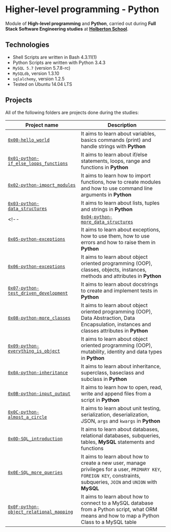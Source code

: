 # Higher-level programming - Python
Module of **High-level programming** and **Python**, carried out during **Full Stack Software Engineering studies** at **[Holberton School](https://www.holbertonschool.com/)**.

## Technologies
* Shell Scripts are written in Bash 4.3.11(1)
* Python Scripts are written with Python 3.4.3
* `MySQL 5.7` (version 5.7.8-rc)
* `MySQLdb`, version 1.3.10
* `sqlalchemy`, version 1.2.5
* Tested on Ubuntu 14.04 LTS

## Projects
All of the following folders are projects done during the studies:

| Project name | Description |
| ------------ | ----------- |
| [`0x00-hello_world`](https://github.com/zezo773/alx-higher_level_programming/tree/master/0x00-python-hello_world) | It aims to learn about variables, basics commands (print) and handle strings with **Python** |
| [`0x01-python-if_else_loops_functions`](https://github.com/zezo773/alx-higher_level_programming/tree/master/0x01-python-if_else_loops_functions) | It aims to learn about if/else statements, loops, range and functions in **Python** |
| [`0x02-python-import_modules`](https://github.com/zezo773/alx-higher_level_programming/tree/master/0x02-python-import_modules) | It aims to learn how to import functions, how to create modules and how to use command line arguments in **Python** |
| [`0x03-python-data_structures`](https://github.com/zezo773/alx-higher_level_programming/tree/master/0x03-python-data_structures) | It aims to learn about lists, tuples and strings in **Python** |
<!-- | [`0x04-python-more_data_structures`](https://github.com/luischaparroc/holbertonschool-higher_level_programming/tree/master/0x04-python-more_data_structures) | It aims to learn about sets, dictionaries and functions to handle data structures like lambda, map, reduce and filter in **Python** |
| [`0x05-python-exceptions`](https://github.com/luischaparroc/holbertonschool-higher_level_programming/tree/master/0x05-python-exceptions) | It aims to learn about exceptions, how to use them, how to use errors and how to raise them in **Python** |
| [`0x06-python-exceptions`](https://github.com/luischaparroc/holbertonschool-higher_level_programming/tree/master/0x06-python-classes) | It aims to learn about object oriented programming (OOP), classes, objects, instances, methods and attributes in **Python** |
| [`0x07-python-test_driven_development`](https://github.com/luischaparroc/holbertonschool-higher_level_programming/tree/master/0x07-python-test_driven_development) | It aims to learn about docstrings to create and implement tests in **Python** |
| [`0x08-python-more_classes`](https://github.com/luischaparroc/holbertonschool-higher_level_programming/tree/master/0x08-python-more_classes) | It aims to learn about object oriented programming (OOP), Data Abstraction, Data Encapsulation, instances and classes attributes in **Python** |
| [`0x09-python-everything_is_object`](https://github.com/luischaparroc/holbertonschool-higher_level_programming/tree/master/0x09-python-everything_is_object) | It aims to learn about object oriented programming (OOP), mutability, identity and data types in **Python** |
| [`0x0A-python-inheritance`](https://github.com/luischaparroc/holbertonschool-higher_level_programming/tree/master/0x0A-python-inheritance) | It aims to learn about inheritance, superclass, baseclass and subclass in **Python** |
| [`0x0B-python-input_output`](https://github.com/luischaparroc/holbertonschool-higher_level_programming/tree/master/0x0B-python-input_output) | It aims to learn how to open, read, write and append files from a script in **Python** |
| [`0x0C-python-almost_a_circle`](https://github.com/luischaparroc/holbertonschool-higher_level_programming/tree/master/0x0C-python-almost_a_circle) | It aims to learn about unit testing, serialization, deserialization, JSON, `args` and `kwargs` in **Python** |
| [`0x0D-SQL_introduction`](https://github.com/luischaparroc/holbertonschool-higher_level_programming/tree/master/0x0D-SQL_introduction) | It aims to learn about databases, relational databases, subqueries, tables, **MySQL** statements and functions |
| [`0x0E-SQL_more_queries`](https://github.com/luischaparroc/holbertonschool-higher_level_programming/tree/master/0x0E-SQL_more_queries) | It aims to learn about how to create a new user, manage privileges for a user, `PRIMARY KEY`, `FOREIGN KEY`, constraints, subqueries, `JOIN` and `UNION` with **MySQL** |
| [`0x0F-python-object_relational_mapping`](https://github.com/luischaparroc/holbertonschool-higher_level_programming/tree/master/0x0F-python-object_relational_mapping) | It aims to learn about how to connect to a MySQL database from a Python script, what ORM means and how to map a Python Class to a MySQL table | -->
